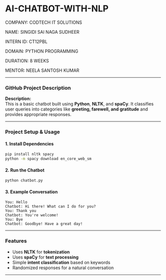 # AI-CHATBOT-WITH-NLP

COMPANY: CODTECH IT SOLUTIONS 

NAME: SINGIDI SAI NAGA SUDHEER 

INTERN ID: CT12PBL

DOMAIN: PYTHON PROGRAMMING 

DURATION: 8 WEEKS 

MENTOR: NEELA SANTOSH KUMAR

---

### **GitHub Project Description**

**Description:**  
This is a basic chatbot built using **Python**, **NLTK**, and **spaCy**. It classifies user queries into categories like **greeting, farewell, and gratitude** and provides appropriate responses.  

---

### **Project Setup & Usage**
#### **1. Install Dependencies**
```bash
pip install nltk spacy
python -m spacy download en_core_web_sm
```

#### **2. Run the Chatbot**
```bash
python chatbot.py
```

#### **3. Example Conversation**
```
You: Hello
Chatbot: Hi there! What can I do for you?
You: Thank you
Chatbot: You're welcome!
You: Bye
Chatbot: Goodbye! Have a great day!
```

---

### **Features**
- Uses **NLTK** for **tokenization**  
- Uses **spaCy** for **text processing**  
- Simple **intent classification** based on keywords  
- Randomized responses for a natural conversation  

---
